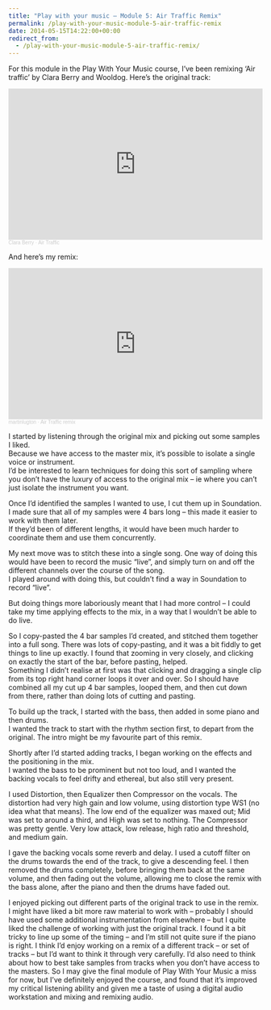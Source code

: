 ```yaml
---
title: "Play with your music – Module 5: Air Traffic Remix"
permalink: /play-with-your-music-module-5-air-traffic-remix
date: 2014-05-15T14:22:00+00:00
redirect_from:
  - /play-with-your-music-module-5-air-traffic-remix/
---
```


For this module in the Play With Your Music course, I’ve been remixing ‘Air traffic’ by Clara Berry and Wooldog. Here’s the original track:

<iframe width="100%" height="300" scrolling="no" frameborder="no" allow="autoplay" src="https://w.soundcloud.com/player/?url=https%3A//api.soundcloud.com/tracks/68155247&color=%23ff5500&auto_play=false&hide_related=false&show_comments=true&show_user=true&show_reposts=false&show_teaser=true&visual=true"></iframe><div style="font-size: 10px; color: #cccccc;line-break: anywhere;word-break: normal;overflow: hidden;white-space: nowrap;text-overflow: ellipsis; font-family: Interstate,Lucida Grande,Lucida Sans Unicode,Lucida Sans,Garuda,Verdana,Tahoma,sans-serif;font-weight: 100;"><a href="https://soundcloud.com/claraberry" title="Clara Berry" target="_blank" style="color: #cccccc; text-decoration: none;">Clara Berry</a> · <a href="https://soundcloud.com/claraberry/air-traffic" title="Air Traffic" target="_blank" style="color: #cccccc; text-decoration: none;">Air Traffic</a></div>

And here’s my remix:

<iframe width="100%" height="300" scrolling="no" frameborder="no" allow="autoplay" src="https://w.soundcloud.com/player/?url=https%3A//api.soundcloud.com/tracks/132181893&color=%23ff5500&auto_play=false&hide_related=false&show_comments=true&show_user=true&show_reposts=false&show_teaser=true&visual=true"></iframe><div style="font-size: 10px; color: #cccccc;line-break: anywhere;word-break: normal;overflow: hidden;white-space: nowrap;text-overflow: ellipsis; font-family: Interstate,Lucida Grande,Lucida Sans Unicode,Lucida Sans,Garuda,Verdana,Tahoma,sans-serif;font-weight: 100;"><a href="https://soundcloud.com/martinlugton" title="martinlugton" target="_blank" style="color: #cccccc; text-decoration: none;">martinlugton</a> · <a href="https://soundcloud.com/martinlugton/air-traffic-remix" title="Air Traffic remix" target="_blank" style="color: #cccccc; text-decoration: none;">Air Traffic remix</a></div>

I started by listening through the original mix and picking out some samples I liked.  
Because we have access to the master mix, it’s possible to isolate a single voice or instrument.  
I’d be interested to learn techniques for doing this sort of sampling where you don’t have the luxury of access to the original mix – ie where you can’t just isolate the instrument you want.

Once I’d identified the samples I wanted to use, I cut them up in Soundation. I made sure that all of my samples were 4 bars long – this made it easier to work with them later.  
If they’d been of different lengths, it would have been much harder to coordinate them and use them concurrently.

My next move was to stitch these into a single song. One way of doing this would have been to record the music “live”, and simply turn on and off the different channels over the course of the song.  
I played around with doing this, but couldn’t find a way in Soundation to record “live”.

But doing things more laboriously meant that I had more control – I could take my time applying effects to the mix, in a way that I wouldn’t be able to do live.

So I copy-pasted the 4 bar samples I’d created, and stitched them together into a full song. There was lots of copy-pasting, and it was a bit fiddly to get things to line up exactly. I found that zooming in very closely, and clicking on exactly the start of the bar, before pasting, helped.  
Something I didn’t realise at first was that clicking and dragging a single clip from its top right hand corner loops it over and over. So I should have combined all my cut up 4 bar samples, looped them, and then cut down from there, rather than doing lots of cutting and pasting.

To build up the track, I started with the bass, then added in some piano and then drums.  
I wanted the track to start with the rhythm section first, to depart from the original. The intro might be my favourite part of this remix.

Shortly after I’d started adding tracks, I began working on the effects and the positioning in the mix.  
I wanted the bass to be prominent but not too loud, and I wanted the backing vocals to feel drifty and ethereal, but also still very present.

I used Distortion, then Equalizer then Compressor on the vocals. The distortion had very high gain and low volume, using distortion type WS1 (no idea what that means). The low end of the equalizer was maxed out; Mid was set to around a third, and High was set to nothing. The Compressor was pretty gentle. Very low attack, low release, high ratio and threshold, and medium gain.

I gave the backing vocals some reverb and delay. I used a cutoff filter on the drums towards the end of the track, to give a descending feel. I then removed the drums completely, before bringing them back at the same volume, and then fading out the volume, allowing me to close the remix with the bass alone, after the piano and then the drums have faded out.

I enjoyed picking out different parts of the original track to use in the remix. I might have liked a bit more raw material to work with – probably I should have used some additional instrumentation from elsewhere – but I quite liked the challenge of working with just the original track. I found it a bit tricky to line up some of the timing – and I’m still not quite sure if the piano is right. I think I’d enjoy working on a remix of a different track – or set of tracks – but I’d want to think it through very carefully. I’d also need to think about how to best take samples from tracks when you don’t have access to the masters. So I may give the final module of Play With Your Music a miss for now, but I’ve definitely enjoyed the course, and found that it’s improved my critical listening ability and given me a taste of using a digital audio workstation and mixing and remixing audio.